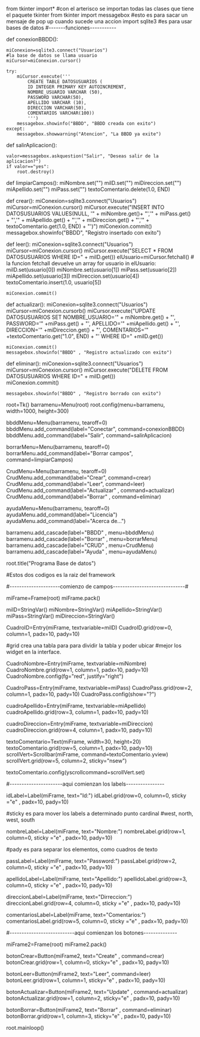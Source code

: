 from tkinter import*
#con el arterisco se importan todas las clases que tiene el paquete tkinter
from tkinter import messagebox
#esto es para sacar un mensaje de pop up cuando sucede una accion
import sqlite3
#es para usar bases de datos 
#-------funciones-----------

def conexionBBDD():

	miConexion=sqlite3.connect("Usuarios")
	#la base de datos se llama usuario
	miCursor=miConexion.cursor()

	try:
		miCursor.execute('''
			CREATE TABLE DATOSUSUARIOS (
			ID INTEGER PRIMARY KEY AUTOINCREMENT,
			NOMBRE_USUARIO VARCHAR (50),
			PASSWORD VARCHAR(50),
			APELLIDO VARCHAR (10),
			DIRECCION VARCHAR(50),
			COMENTARIOS VARCHAR(100))
			''')
		messagebox.showinfo("BBDD", "BBDD creada con exito")
	except:
		messagebox.showwarning("Atencion", "La BBDD ya exite")

def salirAplicacion():

	valor=messagebox.askquestion("Salir", "Deseas salir de la aplicacion?")
	if valor=="yes":
		root.destroy()

def limpiarCampos():
	miNombre.set("")
	miID.set("")
	miDireccion.set("")
	miApellido.set("")
	miPass.set("")
	textoComentario.delete(1.0, END)

def crear():
	miConexion=sqlite3.connect("Usuarios")
	miCursor=miConexion.cursor()
	miCursor.execute("INSERT INTO DATOSUSUARIOS VALUES(NULL, '" + miNombre.get()+
		"','" + miPass.get() +
		"','" + miApellido.get() +
		"','" + miDireccion.get() +
		"','" + textoComentario.get(1.0, END) + "')")
	miConexion.commit()
	messagebox.showinfo("BBDD", "Registro insertado con exito")

def leer():
	miConexion=sqlite3.connect("Usuarios")
	miCursor=miConexion.cursor()
	miCursor.execute("SELECT * FROM DATOSUSUARIOS WHERE ID=" + miID.get())
	elUsuario=miCursor.fetchall()
	# la funcion fetchall devuelve un array
	for usuario in elUsuario:
		miID.set(usuario[0])
		miNombre.set(usuario[1])
		miPass.set(usuario[2])
		miApellido.set(usuario[3])
		miDireccion.set(usuario[4])
		textoComentario.insert(1.0, usuario[5])

	miConexion.commit()

def actualizar():
	miConexion=sqlite3.connect("Usuarios")
	miCursor=miConexion.cursorb()
	miCursor.execute("UPDATE DATOSUSUARIOS SET NOMBRE_USUARIO='" + miNombre.get() + 
		"', PASSWORD='" +miPass.get() +
		"', APELLIDO='" +miApellido.get() +
		"', DIRECCION='" +miDireccion.get() +
		"', COMENTARIOS='" +textoComentario.get("1.0", END) +
		"' WHERE ID=" +miID.get())





	miConexion.commit()
	messagebox.showinfo("BBDD" , "Registro actualizado con exito")


def eliminar():
	miConexion=sqlite3.connect("Usuarios")
	miCursor=miConexion.cursor()
	miCursor.execute("DELETE FROM DATOSUSUARIOS WHERE ID=" + miID.get())	
	miConexion.commit()

	messagebox.showinfo("BBDD" , "Registro borrado con exito")

root=Tk()
barramenu=Menu(root)
root.config(menu=barramenu, width=1000, height=300)

bbddMenu=Menu(barramenu, tearoff=0)
bbddMenu.add_command(label="Conectar", command=conexionBBDD)
bbddMenu.add_command(label="Salir", command=salirAplicacion)

borrarMenu=Menu(barramenu, tearoff=0)
borrarMenu.add_command(label="Borrar campos", command=limpiarCampos)

CrudMenu=Menu(barramenu, tearoff=0)
CrudMenu.add_command(label="Crear", command=crear)
CrudMenu.add_command(label="Leer", command=leer)
CrudMenu.add_command(label="Actualizar" , command=actualizar)
CrudMenu.add_command(label="Borrar" , command=eliminar)

ayudaMenu=Menu(barramenu, tearoff=0)
ayudaMenu.add_command(label="Licencia")
ayudaMenu.add_command(label="Acerca de...")

barramenu.add_cascade(label="BBDD" , menu=bbddMenu)
barramenu.add_cascade(label="Borrar" , menu=borrarMenu)
barramenu.add_cascade(label="CRUD" , menu=CrudMenu)
barramenu.add_cascade(label="Ayuda" , menu=ayudaMenu)

root.title("Programa Base de datos")

#Estos dos codigos es la raiz del framework

#---------------------comienzo de campos------------------------------#

miFrame=Frame(root)
miFrame.pack()


miID=StringVar()
miNombre=StringVar()
miApellido=StringVar()
miPass=StringVar()
miDireccion=StringVar()

CuadroID=Entry(miFrame, textvariable=miID)
CuadroID.grid(row=0, column=1, padx=10, pady=10)

#grid crea una tabla para para dividir la tabla y poder ubicar
#mejor los widget en la interface.

CuadroNombre=Entry(miFrame, textvariable=miNombre)
CuadroNombre.grid(row=1, column=1, padx=10, pady=10)
CuadroNombre.config(fg="red", justify="right")

CuadroPass=Entry(miFrame, textvariable=miPass)
CuadroPass.grid(row=2, column=1, padx=10, pady=10)
CuadroPass.config(show="?")

cuadroApellido=Entry(miFrame, textvariable=miApellido)
cuadroApellido.grid(row=3, column=1, padx=10, pady=10)

cuadroDireccion=Entry(miFrame, textvariable=miDireccion)
cuadroDireccion.grid(row=4, column=1, padx=10, pady=10)

textoComentario=Text(miFrame, width=30, height=20)
textoComentario.grid(row=5, column=1, padx=10, pady=10)
scrollVert=Scrollbar(miFrame, command=textoComentario.yview)
scrollVert.grid(row=5, column=2, sticky="nsew")

textoComentario.config(yscrollcommand=scrollVert.set)

#----------------------aqui comienzan los labels----------------

idLabel=Label(miFrame, text="Id:")
idLabel.grid(row=0, column=0, sticky ="e" , padx=10, pady=10)

#sticky es para mover los labels a determinado punto cardinal
#west, north, west, south

nombreLabel=Label(miFrame, text="Nombre:")
nombreLabel.grid(row=1, column=0, sticky ="e" , padx=10, pady=10)

#pady es para separar los elementos, como cuadros de texto

passLabel=Label(miFrame, text="Password:")
passLabel.grid(row=2, column=0, sticky ="e" , padx=10, pady=10)

apellidoLabel=Label(miFrame, text="Apellido:")
apellidoLabel.grid(row=3, column=0, sticky ="e" , padx=10, pady=10)

direccionLabel=Label(miFrame, text="Dirreccion:")
direccionLabel.grid(row=4, column=0, sticky ="e" , padx=10, pady=10)

comentariosLabel=Label(miFrame, text="Comentarios:")
comentariosLabel.grid(row=5, column=0, sticky ="e" , padx=10, pady=10)

#---------------------------aqui comienzan los botones--------------

miFrame2=Frame(root)
miFrame2.pack()

botonCrear=Button(miFrame2, text="Create" , command=crear)
botonCrear.grid(row=1, column=0, sticky="e" , padx=10, pady=10)

botonLeer=Button(miFrame2, text="Leer", command=leer)
botonLeer.grid(row=1, column=1, sticky="e" , padx=10, pady=10)

botonActualizar=Button(miFrame2, text="Update" , command=actualizar)
botonActualizar.grid(row=1, column=2, sticky="e" , padx=10, pady=10)

botonBorrar=Button(miFrame2, text="Borrar" , command=eliminar)
botonBorrar.grid(row=1, column=3, sticky="e" , padx=10, pady=10)


root.mainloop()
